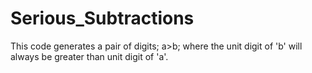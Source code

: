 # Serious_Subtractions
This code generates a pair of digits; a>b; where the unit digit of 'b' will always be greater than unit digit of 'a'.